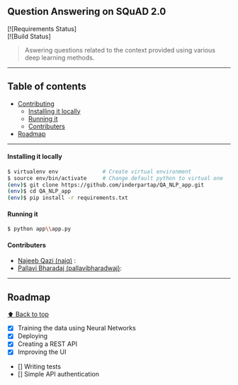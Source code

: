 <h2>Question Answering on SQuAD 2.0</h2>

[![Requirements Status]
<br>
[![Build Status]

> Aswering questions related to the context provided using various deep learning methods.



***

## Table of contents

- [Contributing](#testing)
    - [Installing it locally](#installing-it-locally)
    - [Running it](#running-it)
    - [Contributers](#contributers)
- [Roadmap](#roadmap)

***


#### Installing it locally

```bash
$ virtualenv env              # Create virtual environment
$ source env/bin/activate     # Change default python to virtual one
(env)$ git clone https://github.com/inderpartap/QA_NLP_app.git
(env)$ cd QA_NLP_app
(env)$ pip install -r requirements.txt
```

#### Running it

```sh
$ python app\\app.py
```


#### Contributers

- [Najeeb Qazi (najq)](https://github.com/najq) : 
- [Pallavi Bharadaj (pallavibharadwaj)](https://github.com/pallavibharadwaj): 

***

## Roadmap
[:arrow_up: Back to top](#table-of-contents)

- [x] Training the data using Neural Networks
- [x] Deploying 
- [x] Creating a REST API
- [x] Improving the UI
- [] Writing tests
- [] Simple API authentication
